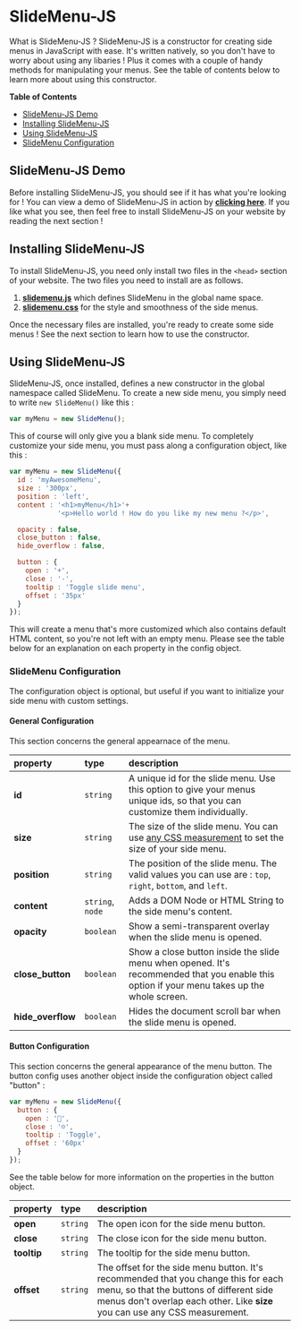 # SlideMenu-JS
What is SlideMenu-JS ? SlideMenu-JS is a constructor for creating side menus in JavaScript with ease. It's written natively, so you don't have to worry about using any libaries ! Plus it comes with a couple of handy methods for manipulating your menus. See the table of contents below to learn more about using this constructor.

**Table of Contents**
- [SlideMenu-JS Demo](#slidemenu-js-demo)
- [Installing SlideMenu-JS](#installing-slidemenu-js)
- [Using SlideMenu-JS](#using-slidemenu-js)
 - [SlideMenu Configuration](#slidemenu-configuration)


## SlideMenu-JS Demo

Before installing SlideMenu-JS, you should see if it has what you're looking for ! You can view a demo of SlideMenu-JS in action by [**clicking here**](https://jsfiddle.net/SethC95/sx4dpa75/). If you like what you see, then feel free to install SlideMenu-JS on your website by reading the next section ! 


## Installing SlideMenu-JS

To install SlideMenu-JS, you need only install two files in the `<head>` section of your website. The two files you need to install are as follows.

1. [**slidemenu.js**](https://github.com/SethClydesdale/slidemenu-js/blob/master/slidemenu.js) which defines SlideMenu in the global name space.
2. [**slidemenu.css**](https://github.com/SethClydesdale/slidemenu-js/blob/master/slidemenu.css) for the style and smoothness of the side menus.

Once the necessary files are installed, you're ready to create some side menus ! See the next section to learn how to use the constructor.


## Using SlideMenu-JS

SlideMenu-JS, once installed, defines a new constructor in the global namespace called SlideMenu. To create a new side menu, you simply need to write `new SlideMenu()` like this :
```javascript
var myMenu = new SlideMenu();
```

This of course will only give you a blank side menu. To completely customize your side menu, you must pass along a configuration object, like this :
```javascript
var myMenu = new SlideMenu({
  id : 'myAwesomeMenu',
  size : '300px',
  position : 'left',
  content : '<h1>myMenu</h1>'+
            '<p>Hello world ! How do you like my new menu ?</p>',

  opacity : false,
  close_button : false,
  hide_overflow : false,

  button : {
    open : '+',
    close : '-',
    tooltip : 'Toggle slide menu',
    offset : '35px'
  }
});
```

This will create a menu that's more customized which also contains default HTML content, so you're not left with an empty menu. Please see the table below for an explanation on each property in the config object.

### SlideMenu Configuration
The configuration object is optional, but useful if you want to initialize your side menu with custom settings.

#### General Configuration
This section concerns the general appearnace of the menu.

| property | type | description |
| :--------| :--- | :---------- |
| **id** | `string` | A unique id for the slide menu. Use this option to give your menus unique ids, so that you can customize them individually. |
| **size** | `string` | The size of the slide menu. You can use [any CSS measurement](http://www.w3schools.com/cssref/css_units.asp) to set the size of your side menu. |
| **position** | `string` | The position of the slide menu. The valid values you can use are : `top`, `right`, `bottom`, and `left`.
| **content** | `string`, `node` | Adds a DOM Node or HTML String to the side menu's content. |
| **opacity** | `boolean` | Show a semi-transparent overlay when the slide menu is opened. |
| **close_button** | `boolean` | Show a close button inside the slide menu when opened. It's recommended that you enable this option if your menu takes up the whole screen. |
| **hide_overflow** | `boolean` | Hides the document scroll bar when the slide menu is opened. |

#### Button Configuration
This section concerns the general appearance of the menu button. The button config uses another object inside the configuration object called "button" :
```javascript
var myMenu = new SlideMenu({
  button : {
    open : '🙂',
    close : '☹',
    tooltip : 'Toggle',
    offset : '60px'
  }
});
```

See the table below for more information on the properties in the button object.

| property | type | description |
| :--------| :--- | :---------- |
| **open** | `string` | The open icon for the side menu button. |
| **close** | `string` | The close icon for the side menu button. |
| **tooltip** | `string` | The tooltip for the side menu button. |
| **offset** | `string` | The offset for the side menu button. It's recommended that you change this for each menu, so that the buttons of different side menus don't overlap each other. Like **size** you can use any CSS measurement. |
